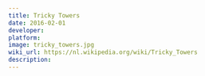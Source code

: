 ```yaml
---
title: Tricky Towers
date: 2016-02-01
developer: 
platform: 
image: tricky_towers.jpg
wiki_url: https://nl.wikipedia.org/wiki/Tricky_Towers
description: 
---
```

